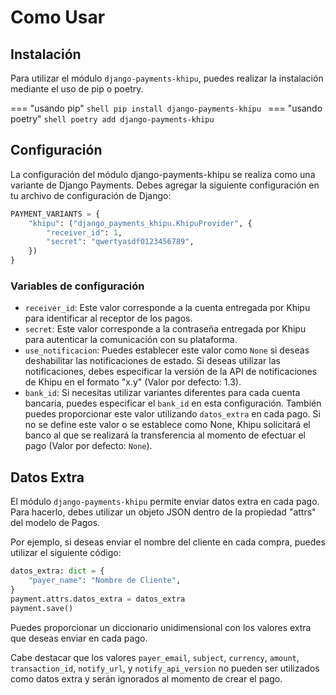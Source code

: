 # Como Usar

## Instalación

Para utilizar el módulo `django-payments-khipu`, puedes realizar la instalación mediante el uso de pip o poetry.

=== "usando pip"
    ```shell
    pip install django-payments-khipu
    ```
=== "usando poetry"
    ```shell
    poetry add django-payments-khipu
    ```

## Configuración

La configuración del módulo django-payments-khipu se realiza como una variante
de Django Payments. Debes agregar la siguiente configuración en tu archivo de
configuración de Django:

```python
PAYMENT_VARIANTS = {
    "khipu": ("django_payments_khipu.KhipuProvider", {
        "receiver_id": 1,
        "secret": "qwertyasdf0123456789",
    })
}
```

### Variables de configuración

* `receiver_id`: Este valor corresponde a la cuenta entregada por Khipu para
identificar al receptor de los pagos.
* `secret`: Este valor corresponde a la contraseña entregada por Khipu para
autenticar la comunicación con su plataforma.
* `use_notificacion`: Puedes establecer este valor como `None` si deseas
deshabilitar las notificaciones de estado. Si deseas utilizar las
notificaciones, debes especificar la versión de la API de notificaciones de
Khipu en el formato "x.y" (Valor por defecto: 1.3).
* `bank_id`: Si necesitas utilizar variantes diferentes para cada cuenta
bancaria, puedes especificar el `bank_id` en esta configuración. También puedes
proporcionar este valor utilizando `datos_extra` en cada pago. Si no se define
este valor o se establece como None, Khipu solicitará el banco al que se
realizará la transferencia al momento de efectuar el pago
(Valor por defecto: `None`).

## Datos Extra

El módulo `django-payments-khipu` permite enviar datos extra en cada pago. Para
hacerlo, debes utilizar un objeto JSON dentro de la propiedad "attrs" del
modelo de Pagos.

Por ejemplo, si deseas enviar el nombre del cliente en cada compra, puedes
utilizar el siguiente código:

```python
datos_extra: dict = {
    "payer_name": "Nombre de Cliente",
}
payment.attrs.datos_extra = datos_extra
payment.save()
```

Puedes proporcionar un diccionario unidimensional con los valores extra que
deseas enviar en cada pago.

Cabe destacar que los valores `payer_email`, `subject`, `currency`, `amount`,
`transaction_id`, `notify_url`, y `notify_api_version` no pueden ser utilizados
como datos extra y serán ignorados al momento de crear el pago.
